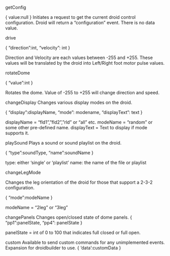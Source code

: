 
getConfig

{ value:null }
Initiates a request to get the current droid control configuration. Droid will return a “configuration” event. There is no data value. 


drive

{
     “direction”:int,
      “velocity”: int
}

Direction and Velocity are each values between -255 and +255. These values will be translated by the droid into Left/Right foot motor pulse values. 

rotateDome


{
     “value”:int
}

Rotates the dome. Value of -255 to +255 will change direction and speed. 

changeDisplay
Changes various display modes on the droid. 

{
     “display”:displayName,
     “mode”: modename,
     “displayText”: text
}

displayName = “fld1”,”fld2”,”rld” or “all” etc. 
modeName = “random” or some other pre-defined name. 
displayText = Text to display if mode supports it. 


playSound
Plays a sound or sound playlist on the droid. 

{
     “type”:soundType,
     “name”:soundName
}

type: either ‘single’ or ‘playlist’
name: the name of the file or playlist


changeLegMode

Changes the leg orientation of the droid for those that support a 2-3-2 configuration. 

{
     “mode”:modeName
}

modeName = “2leg” or “3leg”


changePanels
Changes open/closed state of dome panels. 
{
     “pp1”:panelState,
     “pp4”: panelState
}

panelState = int of 0 to 100 that indicates full closed or full open. 


custom
Available to send custom commands for any unimplemented events. Expansion for droidbuilder to use. 
{
     ‘data’:customData
}